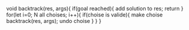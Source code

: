 void backtrack(res, args){
  if(goal reached){
    add solution to res;
    return
  }
  for(let i=0; N all choises; i++){
    if(choise is valide){
      make choise
      backtrack(res, args);
      undo choise
    }
  }
}